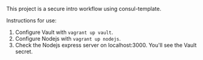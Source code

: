 This project is a secure intro workflow using consul-template.

Instructions for use:

1. Configure Vault with `vagrant up vault`.
2. Configure Nodejs with `vagrant up nodejs`.
3. Check the Nodejs express server on localhost:3000. You'll see the Vault secret.
